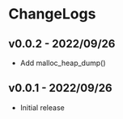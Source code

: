 # ChangeLogs

## v0.0.2 - 2022/09/26

- Add malloc_heap_dump()

## v0.0.1 - 2022/09/26

- Initial release
